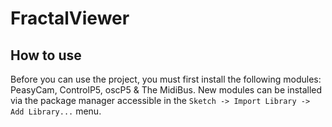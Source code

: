 # FractalViewer #

## How to use ##
Before you can use the project, you must first install the following modules: PeasyCam, ControlP5, oscP5 & The MidiBus. New modules can be installed via the package manager accessible in the ```Sketch -> Import Library -> Add Library...``` menu.
